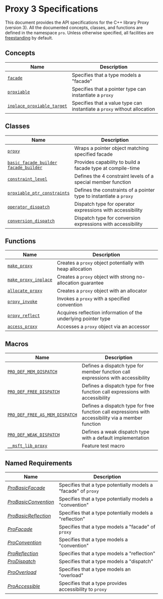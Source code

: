 # Proxy 3 Specifications

This document provides the API specifications for the C++ library Proxy (version 3). All the documented concepts, classes, and functions are defined in the namespace `pro`. Unless otherwise specified, all facilities are [freestanding](https://en.cppreference.com/w/cpp/freestanding) by default.

## Concepts

| Name                                                      | Description                                                  |
| --------------------------------------------------------- | ------------------------------------------------------------ |
| [`facade`](facade.md)                                     | Specifies that a type models a "facade"                      |
| [`proxiable`](proxiable.md)                               | Specifies that a pointer type can instantiate a `proxy`      |
| [`inplace_proxiable_target`](inplace_proxiable_target.md) | Specifies that a value type can instantiate a `proxy` without allocation |

## Classes

| Name                                                         | Description                                                  |
| ------------------------------------------------------------ | ------------------------------------------------------------ |
| [`proxy`](proxy.md)                                          | Wraps a pointer object matching specified facade             |
| [`basic_facade_builder`<br />`facade_builder`](basic_facade_builder.md) | Provides capability to build a facade type at compile-time   |
| [`constraint_level`](constraint_level.md)                    | Defines the 4 constraint levels of a special member function |
| [`proxiable_ptr_constraints`](proxiable_ptr_constraints.md)  | Defines the constraints of a pointer type to instantiate a `proxy` |
| [`operator_dispatch`](operator_dispatch.md)                  | Dispatch type for operator expressions with accessibility    |
| [`conversion_dispatch`](conversion_dispatch.md)              | Dispatch type for conversion expressions with accessibility  |

## Functions

| Name                                          | Description                                                  |
| --------------------------------------------- | ------------------------------------------------------------ |
| [`make_proxy`](make_proxy.md)                 | Creates a `proxy` object potentially with heap allocation    |
| [`make_proxy_inplace`](make_proxy_inplace.md) | Creates a `proxy` object with strong no-allocation guarantee |
| [`allocate_proxy`](allocate_proxy.md)         | Creates a `proxy` object with an allocator                   |
| [`proxy_invoke`](proxy_invoke.md)             | Invokes a `proxy` with a specified convention                |
| [`proxy_reflect`](proxy_reflect.md)           | Acquires reflection information of the underlying pointer type |
| [`access_proxy`](access_proxy.md)             | Accesses a `proxy` object via an accessor                    |

## Macros

| Name                                                         | Description                                                  |
| ------------------------------------------------------------ | ------------------------------------------------------------ |
| [`PRO_DEF_MEM_DISPATCH`](PRO_DEF_MEM_DISPATCH.md)            | Defines a dispatch type for member function call expressions with accessibility |
| [`PRO_DEF_FREE_DISPATCH`](PRO_DEF_FREE_DISPATCH.md)          | Defines a dispatch type for free function call expressions with accessibility |
| [`PRO_DEF_FREE_AS_MEM_DISPATCH`](PRO_DEF_FREE_AS_MEM_DISPATCH.md) | Defines a dispatch type for free function call expressions with accessibility via a member function |
| [`PRO_DEF_WEAK_DISPATCH`](PRO_DEF_WEAK_DISPATCH.md)          | Defines a weak dispatch type with a default implementation   |
| [`__msft_lib_proxy`](msft_lib_proxy.md)                      | Feature test macro                                           |

## Named Requirements

| Name                                          | Description                                                  |
| --------------------------------------------- | ------------------------------------------------------------ |
| [*ProBasicFacade*](ProBasicFacade.md)         | Specifies that a type potentially models a "facade" of `proxy` |
| [*ProBasicConvention*](ProBasicConvention.md) | Specifies that a type potentially models a "convention"      |
| [*ProBasicReflection*](ProBasicReflection.md) | Specifies that a type potentially models a "reflection"      |
| [*ProFacade*](ProFacade.md)                   | Specifies that a type models a "facade" of `proxy`           |
| [*ProConvention*](ProConvention.md)           | Specifies that a type models a "convention"                  |
| [*ProReflection*](ProReflection.md)           | Specifies that a type models a "reflection"                  |
| [*ProDispatch*](ProDispatch.md)               | Specifies that a type models a "dispatch"                    |
| [*ProOverload*](ProOverload.md)               | Specifies that a type models an "overload"                   |
| [*ProAccessible*](ProAccessible.md)           | Specifies that a type provides accessibility to `proxy`      |
